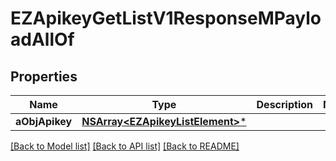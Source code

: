 # EZApikeyGetListV1ResponseMPayloadAllOf

## Properties
Name | Type | Description | Notes
------------ | ------------- | ------------- | -------------
**aObjApikey** | [**NSArray&lt;EZApikeyListElement&gt;***](EZApikeyListElement.md) |  | 

[[Back to Model list]](../README.md#documentation-for-models) [[Back to API list]](../README.md#documentation-for-api-endpoints) [[Back to README]](../README.md)


